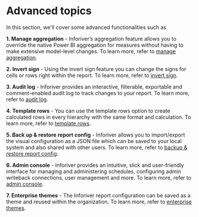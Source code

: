# Advanced topics

In this section, we'll cover some advanced functionalities such as

**1. Manage aggregation** - Inforiver’s aggregation feature allows you to override the native Power BI aggregation for measures without having to make extensive model-level changes. To learn more, refer to [manage aggregation](manage-aggregations.md).

**2. Invert sign** - Using the invert sign feature you can change the signs for cells or rows right within the report. To learn more, refer to [invert sign](invert-sign.md).

**3. Audit log** - Inforiver provides an interactive, filterable, exportable and comment-enabled audit log to track changes to your report. To learn more, refer to [audit log](audit-log.md).

**4. Template rows** - You can use the template rows option to create calculated rows in every hierarchy with the same format and calculation. To learn more, refer to [template rows](../working-with-inforiver/2.-displaying-information/templates.md).

**5. Back up & restore report config** - Inforiver allows you to import/export the visual configuration as a JSON file which can be saved to your local system and also shared with other users. To learn more, refer to [backup & restore report config](export-and-import-reports-backup.md).

**6. Admin console** - Inforiver provides an intuitive, slick and user-friendly interface for managing and administering schedules​​, configuring admin writeback connections, user management and more. To learn more, refer to [admin console](admin-console.md).

**7. Enterprise themes** - The Inforiver report configuration can be saved as a theme and reused within the organization. To learn more, refer to [enterprise themes](enterprise-themes.md).
